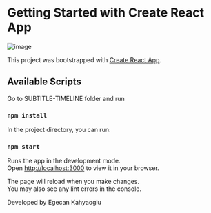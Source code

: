 # Getting Started with Create React App

![image](https://github.com/user-attachments/assets/4ea26294-5a52-4e8a-b60b-e50654baa646)

This project was bootstrapped with [Create React App](https://github.com/facebook/create-react-app).

## Available Scripts

Go to SUBTITLE-TIMELINE folder and run

### `npm install`

In the project directory, you can run:

### `npm start`

Runs the app in the development mode.\
Open [http://localhost:3000](http://localhost:3000) to view it in your browser.

The page will reload when you make changes.\
You may also see any lint errors in the console.

Developed by Egecan Kahyaoglu
